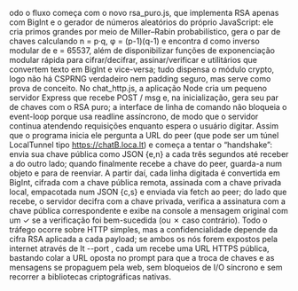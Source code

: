 odo o fluxo começa com o novo rsa_puro.js, que implementa RSA apenas com BigInt e o gerador de números aleatórios do próprio JavaScript: ele cria primos grandes por meio de Miller–Rabin probabilístico, gera o par de chaves calculando n = p·q, φ = (p-1)(q-1) e encontra d como inverso modular de e = 65537, além de disponibilizar funções de exponenciação modular rápida para cifrar/decifrar, assinar/verificar e utilitários que convertem texto em BigInt e vice-versa; tudo dispensa o módulo crypto, logo não há CSPRNG verdadeiro nem padding seguro, mas serve como prova de conceito. No chat_http.js, a aplicação Node cria um pequeno servidor Express que recebe POST / msg e, na inicialização, gera seu par de chaves com o RSA puro; a interface de linha de comando não bloqueia o event-loop porque usa readline assíncrono, de modo que o servidor continua atendendo requisições enquanto espera o usuário digitar. Assim que o programa inicia ele pergunta a URL do peer (que pode ser um túnel LocalTunnel tipo https://chatB.loca.lt) e começa a tentar o “handshake”: envia sua chave pública como JSON {e,n} a cada três segundos até receber a do outro lado; quando finalmente recebe a chave do peer, guarda-a num objeto e para de reenviar. A partir daí, cada linha digitada é convertida em BigInt, cifrada com a chave pública remota, assinada com a chave privada local, empacotada num JSON {c,s} e enviada via fetch ao peer; do lado que recebe, o servidor decifra com a chave privada, verifica a assinatura com a chave pública correspondente e exibe na console a mensagem original com um ✓ se a verificação foi bem-sucedida (ou ✗ caso contrário). Todo o tráfego ocorre sobre HTTP simples, mas a confidencialidade depende da cifra RSA aplicada a cada payload; se ambos os nós forem expostos pela internet através de lt --port <porta>, cada um recebe uma URL HTTPS pública, bastando colar a URL oposta no prompt para que a troca de chaves e as mensagens se propaguem pela web, sem bloqueios de I/O síncrono e sem recorrer a bibliotecas criptográficas nativas.
